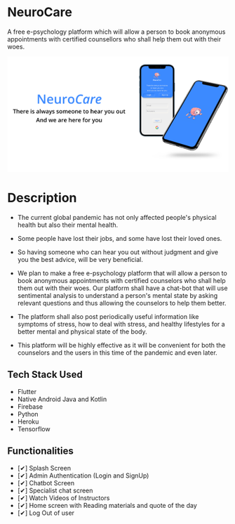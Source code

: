 # NeuroCare
A free e-psychology platform which will allow a person to book anonymous appointments with certified counsellors who shall help them out with their woes.

![Mockup](https://raw.githubusercontent.com/PranavPrakasan07/NeuroCare/master/Mockup%20NeuroCare.png)


# Description
- The current global pandemic has not only affected people's physical health but also their mental health.

- Some people have lost their jobs, and some have lost their loved ones.

- So having someone who can hear you out without judgment and give you the best advice, will be very beneficial.

- We plan to make a free e-psychology platform that will allow a person to book anonymous appointments with certified counselors who shall help them out with their woes. Our platform shall have a chat-bot that will use sentimental analysis to understand a person's mental state by asking relevant questions and thus allowing the counselors to help them better. 

- The platform shall also post periodically useful information like symptoms of stress, how to deal with stress, and healthy lifestyles for a better mental and physical state of the body.

- This platform will be highly effective as it will be convenient for both the counselors and the users in this time of the pandemic and even later.


## Tech Stack Used
- Flutter
- Native Android Java and Kotlin
- Firebase
- Python
- Heroku
- Tensorflow

## Functionalities
- [✔]  Splash Screen
- [✔]  Admin Authentication (Login and SignUp)
- [✔]  Chatbot Screen
- [✔]  Specialist chat screen
- [✔]  Watch Videos of Instructors
- [✔]  Home screen with Reading materials and quote of the day
- [✔]  Log Out of user
